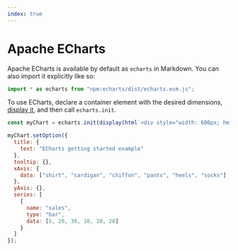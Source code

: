```yaml
---
index: true
---
```


# Apache ECharts

Apache ECharts is available by default as `echarts` in Markdown. You can also import it explicitly like so:

```js run=false
import * as echarts from "npm:echarts/dist/echarts.esm.js";
```

To use ECharts, declare a container element with the desired dimensions, [display it](../javascript/display), and then call `echarts.init`.

```js echo
const myChart = echarts.init(display(html`<div style="width: 600px; height:400px;"></div>`));

myChart.setOption({
  title: {
    text: "ECharts getting started example"
  },
  tooltip: {},
  xAxis: {
    data: ["shirt", "cardigan", "chiffon", "pants", "heels", "socks"]
  },
  yAxis: {},
  series: [
    {
      name: "sales",
      type: "bar",
      data: [5, 20, 36, 10, 10, 20]
    }
  ]
});
```
